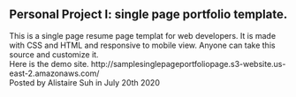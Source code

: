 <h2>Personal Project I: single page portfolio template.</h2>
This is a single page resume page templat for web developers.
It is made with CSS and HTML and responsive to mobile view.
Anyone can take this source and customize it.
<br/>
Here is the demo site.
http://samplesinglepageportfoliopage.s3-website.us-east-2.amazonaws.com/
<br/>
Posted by Alistaire Suh in July 20th 2020
